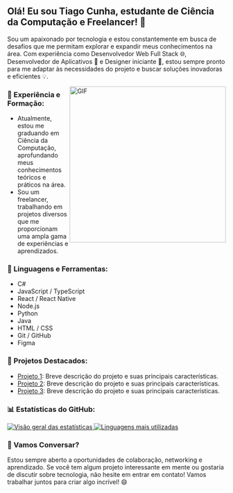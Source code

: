 ## Olá! Eu sou Tiago Cunha, estudante de Ciência da Computação e Freelancer! 👋

Sou um apaixonado por tecnologia e estou constantemente em busca de desafios que me permitam explorar e expandir meus conhecimentos na área. Com experiência como Desenvolvedor Web Full Stack 🌐, Desenvolvedor de Aplicativos 📱 e Designer iniciante 🎨, estou sempre pronto para me adaptar às necessidades do projeto e buscar soluções inovadoras e eficientes 💡.

<img align="right" alt="GIF" src="https://camo.githubusercontent.com/2309797487e5e969659a3b545c96151807b04120a9cc2985f632ec94ba00c9f3/68747470733a2f2f6d656469612e67697068792e636f6d2f6d656469612f53576f536b4e36447854737a71494b4571762f67697068792e676966" width="360px"/>

### 💼 Experiência e Formação:
- Atualmente, estou me graduando em Ciência da Computação, aprofundando meus conhecimentos teóricos e práticos na área.
- Sou um freelancer, trabalhando em projetos diversos que me proporcionam uma ampla gama de experiências e aprendizados.

### 🔧 Linguagens e Ferramentas:
- C#
- JavaScript / TypeScript
- React / React Native
- Node.js
- Python
- Java
- HTML / CSS
- Git / GitHub
- Figma

### 🚀 Projetos Destacados:
- [Projeto 1](link-projeto1): Breve descrição do projeto e suas principais características.
- [Projeto 2](link-projeto2): Breve descrição do projeto e suas principais características.
- [Projeto 3](link-projeto3): Breve descrição do projeto e suas principais características.

### 📊 Estatísticas do GitHub:
<a href='https://github.com/Tiago-msC'>
  
![Visão geral das estatísticas](https://github-readme-stats.vercel.app/api?username=Tiago-msC&show_icons=true&count_private=true&theme=dark)
![Linguagens mais utilizadas](https://github-readme-stats.vercel.app/api/top-langs/?username=Tiago-msC&layout=compact&theme=dark)

</a>

### 💬 Vamos Conversar?
Estou sempre aberto a oportunidades de colaboração, networking e aprendizado. Se você tem algum projeto interessante em mente ou gostaria de discutir sobre tecnologia, não hesite em entrar em contato! Vamos trabalhar juntos para criar algo incrível! 😄
